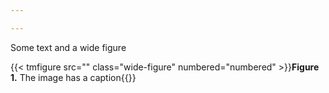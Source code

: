 ```yaml
---

---
```


Some text and a wide figure

{{< tmfigure src="" class="wide-figure" numbered="numbered" >}}**Figure 1.** The image has a caption{{</tmfigure>}}

